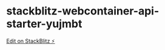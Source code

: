 # stackblitz-webcontainer-api-starter-yujmbt

[Edit on StackBlitz ⚡️](https://stackblitz.com/edit/stackblitz-webcontainer-api-starter-yujmbt)
